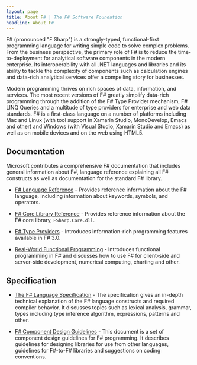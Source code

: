 ```yaml
---
layout: page
title: About F# | The F# Software Foundation
headline: About F#
---
```


F# (pronounced "F Sharp") is a strongly-typed, functional-first programming language for writing 
simple code to solve complex problems. From the business perspective, the primary 
role of F# is to reduce the time-to-deployment for analytical software components 
in the modern enterprise. Its interoperability with all .NET languages and libraries 
and its ability to tackle the complexity of components such as calculation engines 
and data-rich analytical services offer a compelling story for businesses. 

Modern programming thrives on rich spaces of data, information, and services. The 
most recent versions of F# greatly simplify data-rich programming 
through the addition of the F# Type Provider mechanism, F# LINQ Queries 
and a multitude of type providers for enterprise and web data standards. 
F# is a first-class language on a number of platforms including
Mac and Linux (with tool support in Xamarin Studio, MonoDevelop, Emacs and other) and Windows (with
Visual Studio, Xamarin Studio and Emacs) as well as on mobile devices and on the web using HTML5.

## Documentation

Microsoft contributes a comprehensive F# documentation that includes general information 
about F#, language reference explaining all F# constructs as well as documentation for 
the standard F# library.

 * [F# Language Reference](http://msdn.microsoft.com/en-us/library/dd233181.aspx) - 
   Provides reference information about the F# language, including information about keywords, symbols, and operators.

 * [F# Core Library Reference](http://msdn.microsoft.com/en-us/library/ee353567.aspx) - 
   Provides reference information about the F# core library, `FSharp.Core.dll`.

 * [F# Type Providers](http://msdn.microsoft.com/en-us/library/hh156509.aspx) - 
   Introduces information-rich programming features available in F# 3.0.

 * [Real-World Functional Programming](http://msdn.microsoft.com/en-us/library/hh314518) - 
   Introduces functional programming in F# and discusses how to use F# for client-side and 
   server-side development, numerical computing, charting and other.

## Specification

 * [The F# Language Specification](files/spec.pdf) - The specification gives an in-depth 
   technical explanation of the F# language constructs and required compiler behavior. 
   It discusses topics such as lexical analysis, grammar, types including type inference 
   algorithm, expressions, patterns and other.

 * [F# Component Design Guidelines](files/guidelines.pdf) - This document is a set of component 
   design guidelines for F# programming. It describes guidelines for designing libraries 
   for use from other languages, guidelines for F#-to-F# libraries and suggestions on 
   coding conventions.


 
